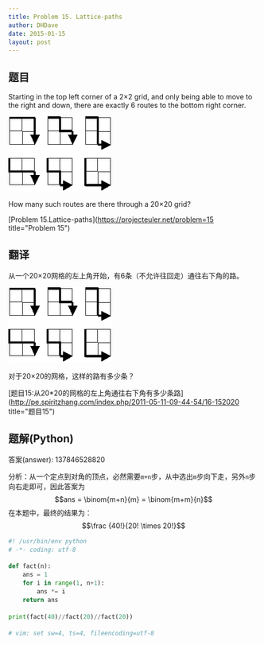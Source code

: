 ```yaml
---
title: Problem 15. Lattice-paths
author: DHDave
date: 2015-01-15
layout: post
---
```


## 题目
Starting in the top left corner of a 2×2 grid, and only being able to move to the right and down, there are exactly 6 routes to the bottom right corner.

![Problem 15](./images/p015-1.png)

How many such routes are there through a 20×20 grid?


[Problem 15.Lattice-paths](https://projecteuler.net/problem=15 title="Problem 15")

## 翻译
从一个20×20网格的左上角开始，有6条（不允许往回走）通往右下角的路。

![题目15](./images/p015-1.png)

对于20×20的网格，这样的路有多少条？

[题目15:从20*20的网格的左上角通往右下角有多少条路](http://pe.spiritzhang.com/index.php/2011-05-11-09-44-54/16-152020 title="题目15")

## 题解(Python)

答案(answer): 137846528820

分析：从一个定点到对角的顶点，必然需要`m+n`步，从中选出`m`步向下走，另外`n`步向右走即可，因此答案为$$ans = \binom{m+n}{m} = \binom{m+m}{n}$$ 在本题中，最终的结果为：$$\frac {40!}{20! \times 20!}$$

```python
#! /usr/bin/env python
# -*- coding: utf-8

def fact(n):
    ans = 1
    for i in range(1, n+1):
        ans *= i
    return ans

print(fact(40)//fact(20)//fact(20))

# vim: set sw=4, ts=4, fileencoding=utf-8
```

